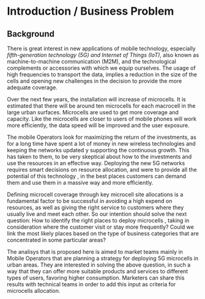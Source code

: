 # Introduction / Business Problem

## Background
There is great interest in new applications of mobile technology, especially *fifth-generation technology (5G) and Internet of Things (IoT)*, also known as machine-to-machine communication (M2M), and the technological complements or accessories with which we equip ourselves.  The usage of high frequencies to transport the data, implies a reduction in the size of the cells and opening new challenges in the decision to provide the more adequate coverage. 

Over the next few years, the installation will increase of microcells. It is estimated that there will be around ten microcells for each macrocell in the large urban surfaces. Microcells are used to get more coverage and capacity. Like the microcells are closer to users of mobile phones will work more efficiently, the data speed will be improved and the user exposure. 

The mobile Operators look for maximizing the return of the investments, as for a long time have spent a lot of money in new wireless technologies and keeping the networks updated y supporting the continuous growth.
This has taken to them, to be very skeptical about how to the investments and use the resources in an effective way.  Deploying the new 5G networks requires smart decisions on resource allocation, and were to provide all the potential of this technology , in the best places customers can demand them and use them in a massive way and more efficiently.

Defining microcell coverage through key microcell site allocations is a fundamental factor to be successful in avoiding a high expend on resources, as well as giving the right service to customers where they usually live and meet each other. So our intention should solve the next question: How to identify the right places to deploy microcells , taking in consideration where the customer visit or stay more frequently? Could we link the most likely places based on the type of business categories that are concentrated in some particular areas?

The analisys that is proposed here is aimed to market teams mainly in Mobile Operators that are planning a strategy for deploying 5G microcells in urban areas. They are interested in solving the above question, in such a way that they can offer more suitable products and services to different types of users, favoring higher consumption. Marketers can share this results with technical teams in order to add this input as criteria for microcells allocation.

